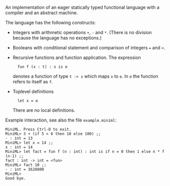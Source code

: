 An implementation of an eager statically typed functional language with
a compiler and an abstract machine.

The language has the following constructs:

* Integers with arithmetic operations `+`, `-` and `*`. (There is no
  division because the language has no exceptions.)
* Booleans with conditional statement and comparison of integers
  `=` and `<`.
* Recursive functions and function application. The expression

        fun f (x : t) : s is e

  denotes a function of type `t -> s` which maps `x` to `e`. In `e`
  the function refers to itself as `f`.

* Toplevel definitions

        let x = e

  There are no local definitions.

Example interaction, see also the file `example.miniml`:

    MiniML. Press Ctrl-D to exit.
    MiniML> 3 + (if 5 < 6 then 10 else 100) ;;
    - : int = 13
    MiniML> let x = 14 ;;
    x : int = 14
    MiniML> let fact = fun f (n : int) : int is if n = 0 then 1 else n * f (n-1) ;;
    fact : int -> int = <fun>
    MiniML> fact 10 ;;
    - : int = 3628800
    MiniML>
    Good bye.
